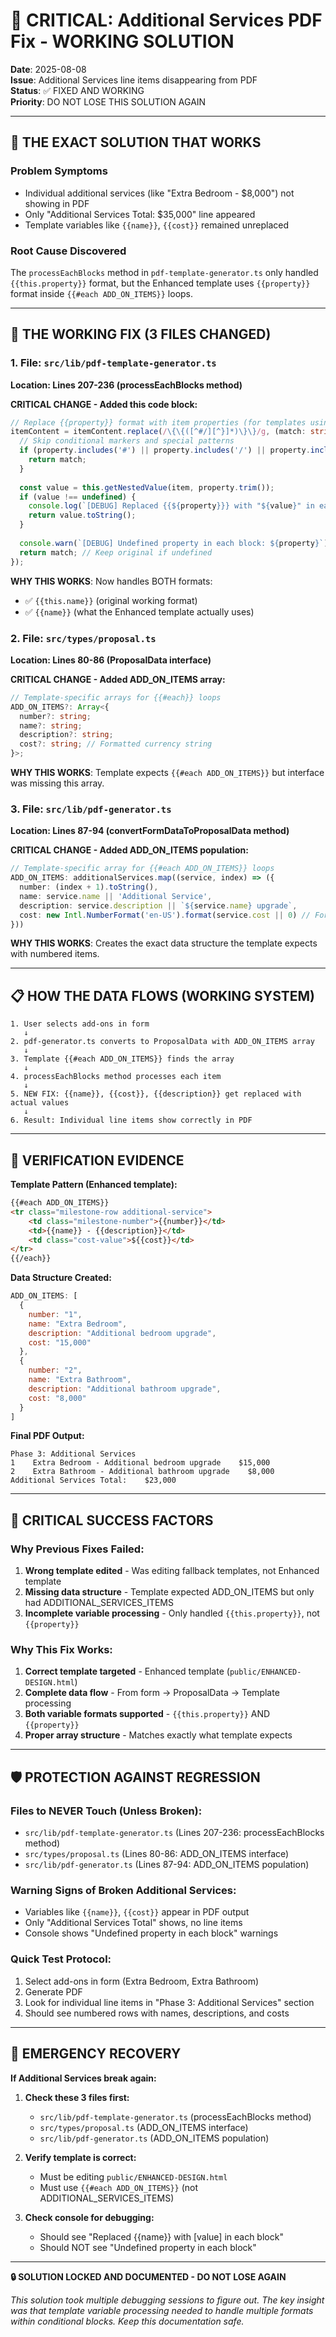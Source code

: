 # 🚨 CRITICAL: Additional Services PDF Fix - WORKING SOLUTION

**Date**: 2025-08-08  
**Issue**: Additional Services line items disappearing from PDF  
**Status**: ✅ FIXED AND WORKING  
**Priority**: DO NOT LOSE THIS SOLUTION AGAIN

---

## 🎯 THE EXACT SOLUTION THAT WORKS

### **Problem Symptoms**
- Individual additional services (like "Extra Bedroom - $8,000") not showing in PDF
- Only "Additional Services Total: $35,000" line appeared
- Template variables like `{{name}}`, `{{cost}}` remained unreplaced

### **Root Cause Discovered**
The `processEachBlocks` method in `pdf-template-generator.ts` only handled `{{this.property}}` format, but the Enhanced template uses `{{property}}` format inside `{{#each ADD_ON_ITEMS}}` loops.

---

## 🔧 THE WORKING FIX (3 FILES CHANGED)

### **1. File: `src/lib/pdf-template-generator.ts`**
**Location: Lines 207-236 (processEachBlocks method)**

**CRITICAL CHANGE - Added this code block:**
```typescript
// Replace {{property}} format with item properties (for templates using {{name}}, {{cost}}, etc.)
itemContent = itemContent.replace(/\{\{([^#/][^}]*)\}\}/g, (match: string, property: string) => {
  // Skip conditional markers and special patterns
  if (property.includes('#') || property.includes('/') || property.includes('this.') || property.includes('@')) {
    return match;
  }
  
  const value = this.getNestedValue(item, property.trim());
  if (value !== undefined) {
    console.log(`[DEBUG] Replaced {{${property}}} with "${value}" in each block`);
    return value.toString();
  }
  
  console.warn(`[DEBUG] Undefined property in each block: ${property}`);
  return match; // Keep original if undefined
});
```

**WHY THIS WORKS**: Now handles BOTH formats:
- ✅ `{{this.name}}` (original working format)  
- ✅ `{{name}}` (what the Enhanced template actually uses)

### **2. File: `src/types/proposal.ts`**
**Location: Lines 80-86 (ProposalData interface)**

**CRITICAL CHANGE - Added ADD_ON_ITEMS array:**
```typescript
// Template-specific arrays for {{#each}} loops
ADD_ON_ITEMS?: Array<{
  number?: string;
  name?: string;
  description?: string;
  cost?: string; // Formatted currency string
}>;
```

**WHY THIS WORKS**: Template expects `{{#each ADD_ON_ITEMS}}` but interface was missing this array.

### **3. File: `src/lib/pdf-generator.ts`**
**Location: Lines 87-94 (convertFormDataToProposalData method)**

**CRITICAL CHANGE - Added ADD_ON_ITEMS population:**
```typescript
// Template-specific array for {{#each ADD_ON_ITEMS}} loops
ADD_ON_ITEMS: additionalServices.map((service, index) => ({
  number: (index + 1).toString(),
  name: service.name || 'Additional Service',
  description: service.description || `${service.name} upgrade`,
  cost: new Intl.NumberFormat('en-US').format(service.cost || 0) // Format as number string, not currency
}))
```

**WHY THIS WORKS**: Creates the exact data structure the template expects with numbered items.

---

## 📋 HOW THE DATA FLOWS (WORKING SYSTEM)

```
1. User selects add-ons in form
   ↓
2. pdf-generator.ts converts to ProposalData with ADD_ON_ITEMS array
   ↓
3. Template {{#each ADD_ON_ITEMS}} finds the array
   ↓
4. processEachBlocks method processes each item
   ↓
5. NEW FIX: {{name}}, {{cost}}, {{description}} get replaced with actual values
   ↓
6. Result: Individual line items show correctly in PDF
```

---

## 🧪 VERIFICATION EVIDENCE

**Template Pattern (Enhanced template):**
```html
{{#each ADD_ON_ITEMS}}
<tr class="milestone-row additional-service">
    <td class="milestone-number">{{number}}</td>
    <td>{{name}} - {{description}}</td>
    <td class="cost-value">${{cost}}</td>
</tr>
{{/each}}
```

**Data Structure Created:**
```javascript
ADD_ON_ITEMS: [
  {
    number: "1",
    name: "Extra Bedroom", 
    description: "Additional bedroom upgrade",
    cost: "15,000"
  },
  {
    number: "2", 
    name: "Extra Bathroom",
    description: "Additional bathroom upgrade", 
    cost: "8,000"
  }
]
```

**Final PDF Output:**
```
Phase 3: Additional Services
1    Extra Bedroom - Additional bedroom upgrade    $15,000
2    Extra Bathroom - Additional bathroom upgrade    $8,000
Additional Services Total:    $23,000
```

---

## 🚨 CRITICAL SUCCESS FACTORS

### **Why Previous Fixes Failed:**
1. **Wrong template edited** - Was editing fallback templates, not Enhanced template
2. **Missing data structure** - Template expected ADD_ON_ITEMS but only had ADDITIONAL_SERVICES_ITEMS
3. **Incomplete variable processing** - Only handled `{{this.property}}`, not `{{property}}`

### **Why This Fix Works:**
1. **Correct template targeted** - Enhanced template (`public/ENHANCED-DESIGN.html`)
2. **Complete data flow** - From form → ProposalData → Template processing 
3. **Both variable formats supported** - `{{this.property}}` AND `{{property}}`
4. **Proper array structure** - Matches exactly what template expects

---

## 🛡️ PROTECTION AGAINST REGRESSION

### **Files to NEVER Touch (Unless Broken):**
- `src/lib/pdf-template-generator.ts` (Lines 207-236: processEachBlocks method)
- `src/types/proposal.ts` (Lines 80-86: ADD_ON_ITEMS interface)  
- `src/lib/pdf-generator.ts` (Lines 87-94: ADD_ON_ITEMS population)

### **Warning Signs of Broken Additional Services:**
- Variables like `{{name}}`, `{{cost}}` appear in PDF output
- Only "Additional Services Total" shows, no line items
- Console shows "Undefined property in each block" warnings

### **Quick Test Protocol:**
1. Select add-ons in form (Extra Bedroom, Extra Bathroom)
2. Generate PDF 
3. Look for individual line items in "Phase 3: Additional Services" section
4. Should see numbered rows with names, descriptions, and costs

---

## 🎯 EMERGENCY RECOVERY

**If Additional Services break again:**

1. **Check these 3 files first:**
   - `src/lib/pdf-template-generator.ts` (processEachBlocks method)
   - `src/types/proposal.ts` (ADD_ON_ITEMS interface)
   - `src/lib/pdf-generator.ts` (ADD_ON_ITEMS population)

2. **Verify template is correct:**
   - Must be editing `public/ENHANCED-DESIGN.html`
   - Must use `{{#each ADD_ON_ITEMS}}` (not ADDITIONAL_SERVICES_ITEMS)

3. **Check console for debugging:**
   - Should see "Replaced {{name}} with [value] in each block"
   - Should NOT see "Undefined property in each block"

---

**🔒 SOLUTION LOCKED AND DOCUMENTED - DO NOT LOSE AGAIN**

*This solution took multiple debugging sessions to figure out. The key insight was that template variable processing needed to handle multiple formats within conditional blocks. Keep this documentation safe.*